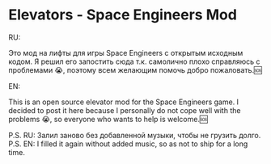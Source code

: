 # Elevators - Space Engineers Mod
RU:

  Это мод на лифты для игры Space Engineers с открытым исходным кодом. Я решил его запостить сюда т.к. самолично плохо справляюсь с проблемами 😭, поэтому всем желающим помочь добро пожаловать.🆘

EN:

  This is an open source elevator mod for the Space Engineers game. I decided to post it here because I personally do not cope well with the problems 😭, so everyone who wants to help is welcome.🆘


P.S. RU: Залил заново без добавленной музыки, чтобы не грузить долго.  
P.S. EN: I filled it again without added music, so as not to ship for a long time.
